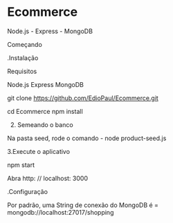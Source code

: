 # Ecommerce
Node.js - Express - MongoDB 

Começando

.Instalação

Requisitos

Node.js 
Express
MongoDB


git clone https://github.com/EdioPaul/Ecommerce.git


cd Ecommerce
npm install


2. Semeando o banco


Na pasta seed, rode o comando - node product-seed.js


3.Execute o aplicativo


npm start



Abra http: // localhost: 3000



.Configuração

Por padrão, uma String de conexão do MongoDB é = mongodb://localhost:27017/shopping
